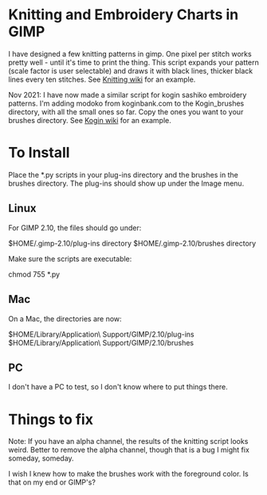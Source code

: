 # Knitting and Embroidery Charts in GIMP

I have designed a few knitting patterns in gimp. One pixel per
stitch works pretty well - until it's time to print the thing. This
script expands your pattern (scale factor is user selectable) and
draws it with black lines, thicker black lines every ten stitches.
See [Knitting wiki](https://github.com/kshedstrom/plug-ins/wiki/Knitting-charts)
for an example.

Nov 2021: I have now made a similar script for kogin sashiko
embroidery patterns. I'm adding modoko from koginbank.com to the
Kogin_brushes directory, with all the small ones so far. Copy the
ones you want to your brushes directory. See [Kogin
wiki](https://github.com/kshedstrom/plug-ins/wiki/Kogin-sashiko)
for an example.

# To Install

Place the *.py scripts in your plug-ins directory and the brushes
in the brushes directory. The plug-ins should show up under the Image menu.

## Linux

For GIMP 2.10, the files should go under:

   $HOME/.gimp-2.10/plug-ins directory
   $HOME/.gimp-2.10/brushes directory

Make sure the scripts are executable:

chmod 755 *.py

## Mac

On a Mac, the directories are now:

   $HOME/Library/Application\ Support/GIMP/2.10/plug-ins
   $HOME/Library/Application\ Support/GIMP/2.10/brushes

## PC

I don't have a PC to test, so I don't know where to put things there.

# Things to fix

Note: If you have an alpha channel, the results of the knitting
script looks weird. Better to remove the alpha channel, though that
is a bug I might fix someday, someday.

I wish I knew how to make the brushes work with the foreground color.
Is that on my end or GIMP's?

